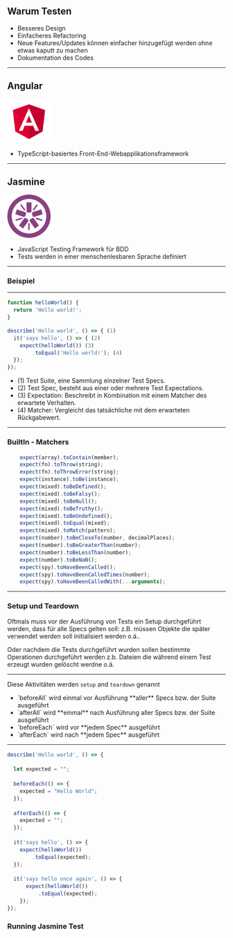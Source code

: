 ## Warum Testen

* Besseres Design <!-- .element: class="fragment" data-fragment-index="1" -->
* Einfacheres Refactoring <!-- .element: class="fragment" data-fragment-index="2" -->
* Neue Features/Updates können einfacher hinzugefügt werden ohne etwas kaputt zu machen <!-- .element: class="fragment" data-fragment-index="3" -->
* Dokumentation des Codes <!-- .element: class="fragment" data-fragment-index="4" -->

---

## Angular
<img src="../img/angular.svg" width="100">

* TypeScript-basiertes Front-End-Webapplikationsframework <!-- .element: class="fragment" data-fragment-index="1" -->

---

## Jasmine
<img src="../img/jasmine.svg" width="100">

* JavaScript Testing Framework für BDD <!-- .element: class="fragment" data-fragment-index="1" -->
* Tests werden in einer menschenlesbaren Sprache definiert <!-- .element: class="fragment" data-fragment-index="2" -->

---

### Beispiel

---

````javascript
function helloWorld() {
  return 'Hello world!';
}

````

````javascript
describe('Hello world', () => { (1)
  it('says hello', () => { (2)
    expect(helloWorld()) (3)
        .toEqual('Hello world!'); (4)
  });
});

````
* (1) Test Suite, eine Sammlung einzelner Test Specs. <!-- .element: class="fragment small" data-fragment-index="1" -->
* (2) Test Spec, besteht aus einer oder mehrere Test Expectations. <!-- .element: class="fragment small" data-fragment-index="2" -->
* (3) Expectation: Beschreibt in Kombination mit einem Matcher des erwartete Verhalten. <!-- .element: class="fragment small" data-fragment-index="3" -->
* (4) Matcher: Vergleicht das tatsächliche mit dem erwarteten Rückgabewert. <!-- .element: class="fragment small" data-fragment-index="4" -->

---

### BuiltIn - Matchers


````javascript
    expect(array).toContain(member);
    expect(fn).toThrow(string);
    expect(fn).toThrowError(string);
    expect(instance).toBe(instance);
    expect(mixed).toBeDefined();
    expect(mixed).toBeFalsy();
    expect(mixed).toBeNull();
    expect(mixed).toBeTruthy();
    expect(mixed).toBeUndefined();
    expect(mixed).toEqual(mixed);
    expect(mixed).toMatch(pattern);
    expect(number).toBeCloseTo(number, decimalPlaces);
    expect(number).toBeGreaterThan(number);
    expect(number).toBeLessThan(number);
    expect(number).toBeNaN();
    expect(spy).toHaveBeenCalled();
    expect(spy).toHaveBeenCalledTimes(number);
    expect(spy).toHaveBeenCalledWith(...arguments);
````

---

### Setup und Teardown

Oftmals muss vor der Ausführung von Tests ein Setup durchgeführt werden, dass für alle Specs gelten soll: 
z.B. müssen Objekte die später verwendet werden soll initialisiert werden o.ä..

Oder nachdem die Tests durchgeführt wurden sollen bestimmte Operationen durchgeführt werden z.b. Dateien die 
während einem Test erzeugt wurden gelöscht werdne o.ä.


---


Diese Aktivitäten werden `setup` and `teardown` genannt

* <!-- .element: class="fragment" data-fragment-index="1" --> `beforeAll` wird einmal vor Ausführung **aller** Specs bzw. der Suite ausgeführt
* <!-- .element: class="fragment" data-fragment-index="2" --> `afterAll` wird **einmal** nach Ausführung aller Specs bzw. der Suite ausgeführt
* <!-- .element: class="fragment" data-fragment-index="3" --> `beforeEach` wird vor **jedem Spec** ausgeführt
* <!-- .element: class="fragment" data-fragment-index="4" --> `afterEach` wird nach **jedem Spec**  ausgeführt

---

````javascript
describe('Hello world', () => {

  let expected = "";

  beforeEach(() => {
    expected = "Hello World";
  });

  afterEach(() => {
    expected = "";
  });

  it('says hello', () => {
    expect(helloWorld())
        .toEqual(expected);
  });
  
  it('says hello once again', () => {
      expect(helloWorld())
          .toEqual(expected);
    });
});

````

### Running Jasmine Test




